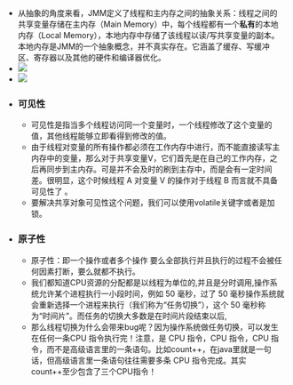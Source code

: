 - 从抽象的角度来看，JMM定义了线程和主内存之间的抽象关系：线程之间的共享变量存储在主内存（Main Memory）中，每个线程都有一个**私有**的本地内存（Local Memory），本地内存中存储了该线程以读/写共享变量的副本。本地内存是JMM的一个抽象概念，并不真实存在。它涵盖了缓存、写缓冲区、寄存器以及其他的硬件和编译器优化。
- ![](file:///C:\Users\wbxu\AppData\Local\Temp\ksohtml6668\wps19.png)
- ![](file:///C:\Users\wbxu\AppData\Local\Temp\ksohtml6668\wps20.jpg)
- ### **可见性**
	- 可见性是指当多个线程访问同一个变量时，一个线程修改了这个变量的值，其他线程能够立即看得到修改的值。
	- 由于线程对变量的所有操作都必须在工作内存中进行，而不能直接读写主内存中的变量，那么对于共享变量V，它们首先是在自己的工作内存，之后再同步到主内存。可是并不会及时的刷到主存中，而是会有一定时间差。很明显，这个时候线程 A 对变量 V 的操作对于线程 B 而言就不具备可见性了 。
	- 要解决共享对象可见性这个问题，我们可以使用volatile关键字或者是加锁。
- ### **原子性**
	- 原子性：即一个操作或者多个操作 要么全部执行并且执行的过程不会被任何因素打断，要么就都不执行。
	- 我们都知道CPU资源的分配都是以线程为单位的,并且是分时调用,操作系统允许某个进程执行一小段时间，例如 50 毫秒，过了 50 毫秒操作系统就会重新选择一个进程来执行（我们称为“任务切换”），这个 50 毫秒称为“时间片”。而任务的切换大多数是在时间片段结束以后,
	- 那么线程切换为什么会带来bug呢？因为操作系统做任务切换，可以发生在任何一条CPU 指令执行完！注意，是 CPU 指令，CPU 指令，CPU 指令，而不是高级语言里的一条语句。比如count++，在java里就是一句话，但高级语言里一条语句往往需要多条 CPU 指令完成。其实count++至少包含了三个CPU指令！
